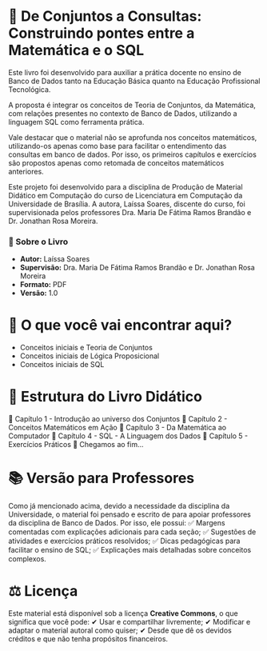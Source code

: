 # 📖 De Conjuntos a Consultas: Construindo pontes entre a Matemática e o SQL
Este livro foi desenvolvido para auxiliar a prática docente no ensino de Banco de Dados tanto na Educação Básica quanto na Educação Profissional Tecnológica. 

A proposta é integrar os conceitos de Teoria de Conjuntos, da Matemática, com relações presentes no contexto de Banco de Dados, utilizando a linguagem SQL como ferramenta prática. 

Vale destacar que o material não se aprofunda nos conceitos matemáticos, utilizando-os apenas como base para facilitar o entendimento das consultas em banco de dados. Por isso, os primeiros capítulos e exercícios são propostos apenas como retomada de conceitos matemáticos anteriores.    

Este projeto foi desenvolvido para a disciplina de Produção de Material Didático em Computação do curso de Licenciatura em Computação da Universidade de Brasília. A autora, Laíssa Soares, discente do curso, foi supervisionada pelos professores Dra. Maria De Fátima Ramos Brandão e Dr. Jonathan Rosa Moreira.

### 📜 Sobre o Livro
- **Autor:** Laíssa Soares
- **Supervisão:** Dra. Maria De Fátima Ramos Brandão e Dr. Jonathan Rosa Moreira
- **Formato:** PDF  
- **Versão:** 1.0 

# 📌 O que você vai encontrar aqui?
- Conceitos iniciais e Teoria de Conjuntos
- Conceitos iniciais de Lógica Proposicional
- Conceitos iniciais de SQL

# 📂 Estrutura do Livro Didático
🔹 Capítulo 1 - Introdução ao universo dos Conjuntos
🔹 Capítulo 2 - Conceitos Matemáticos em Ação
🔹 Capítulo 3 - Da Matemática ao Computador
🔹 Capítulo 4 - SQL - A Linguagem dos Dados
🔹 Capítulo 5 - Exercícios Práticos
🔹 Chegamos ao fim...  

# 📚 Versão para Professores
Como já mencionado acima, devido a necessidade da disciplina da Universidade, o material foi pensado e escrito de para apoiar professores da disciplina de Banco de Dados. Por isso, ele possui:
✅ Margens comentadas com explicações adicionais para cada seção;
✅ Sugestões de atividades e exercícios práticos resolvidos;
✅ Dicas pedagógicas para facilitar o ensino de SQL;
✅ Explicações mais detalhadas sobre conceitos complexos.

# ⚖ Licença
Este material está disponível sob a licença **Creative Commons**, o que significa que você pode:
✔ Usar e compartilhar livremente;
✔ Modificar e adaptar o material autoral como quiser;
✔ Desde que dê os devidos créditos e que não tenha propósitos financeiros.
